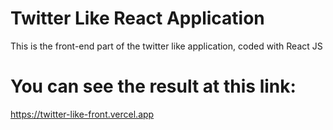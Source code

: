 # Twitter Like React Application
This is the front-end part of the twitter like application, coded with React JS

# You can see the result at this link:
<https://twitter-like-front.vercel.app>
